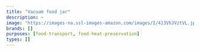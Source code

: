 ```yaml
---
title: "Vacuum food jar"
description: ~
image: "https://images-na.ssl-images-amazon.com/images/I/413VhJVztVL.jpg"
brands: []
purposes: [food-transport, food-heat-preservation]
types: []
---
```

